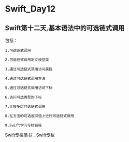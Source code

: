# Swift_Day12
## Swift第十二天,基本语法中的可选链式调用

包括：

	1.可选链式调用

	2.可选链式调用定义模型类

	3.通过可选链式调用访问属性

	4.通过可选链式调用方法

	5.通过可选链式调用访问下标

	6.访问可选类型的下标

	7.连接多层可选链式调用

	8.在方法的可选返回值上进行可选链式调用

	9.Swift学习专栏链接


[Swift专栏简书：Swift专栏](http://www.jianshu.com/nb/8795601)



